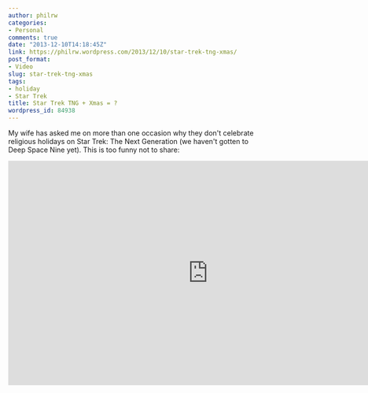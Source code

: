 ```yaml
---
author: philrw
categories:
- Personal
comments: true
date: "2013-12-10T14:18:45Z"
link: https://philrw.wordpress.com/2013/12/10/star-trek-tng-xmas/
post_format:
- Video
slug: star-trek-tng-xmas
tags:
- holiday
- Star Trek
title: Star Trek TNG + Xmas = ?
wordpress_id: 84938
---
```


My wife has asked me on more than one occasion why they don't celebrate religious holidays on Star Trek: The Next Generation (we haven't gotten to Deep Space Nine yet). This is too funny not to share:

<iframe width="811" height="456" src="https://www.youtube.com/embed/oiSn2JuDQSc" frameborder="0" allow="autoplay; encrypted-media" allowfullscreen></iframe>
